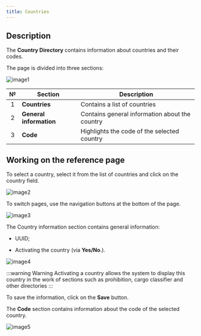 ```yaml
---
title: Countries
---
```


## Description 

The **Country Directory** contains information about countries and their codes.

The page is divided into three sections:

![image1](/img/en/platform/countries/image1.png)

| № | Section | Description | 
| :-: | ------ | ----------- |
| 1 | **Countries** | Contains a list of countries |
| 2 | **General information** | Contains general information about the country |
| 3 | **Code** | Highlights the code of the selected country |

## Working on the reference page

To select a country, select it from the list of countries and click on the country field.

![image2](/img/en/platform/countries/image2.png)

To switch pages, use the navigation buttons at the bottom of the page.

![image3](/img/en/platform/countries/image3.png)

The Country information section contains general information:

* UUID;

* Activating the country (via **Yes/No**.).

![image4](/img/en/platform/countries/image4.png)

:::warning Warning
Activating a country allows the system to display this country in the work of sections such as prohibition, cargo classifier and other directories
:::

To save the information, click on the **Save** button.

The **Code** section contains information about the code of the selected country.

![image5](/img/en/platform/countries/image5.png)
